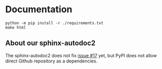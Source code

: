 # Documentation

```console
python -m pip install -r ./requirements.txt
make html
```

## About our sphinx-autodoc2

The sphinx-autodoc2 does not fix [issue #17](https://github.com/sphinx-extensions2/sphinx-autodoc2/issues/17) yet, but PyPI does not allow direct Github repository as a dependencies.
